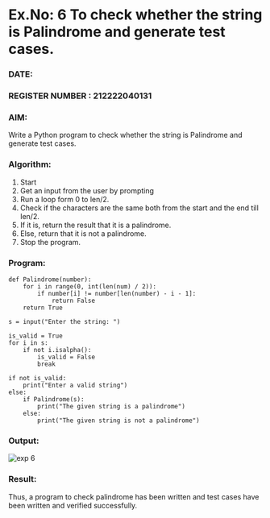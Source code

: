 # Ex.No: 6 To check whether the string is Palindrome and generate test cases.

### DATE:                                                                            
### REGISTER NUMBER : 212222040131
### AIM: 
Write a Python program to check whether the string is Palindrome and generate test cases. 
### Algorithm:
1. Start
2. Get an input from the user by prompting 
3. Run a loop form 0 to len/2.
4. Check if the characters are the same both from the start and the end till len/2. 
5. If it is, return the result that it is a palindrome.
6. Else, return that it is not a palindrome. 
7. Stop the program.
### Program:

```
def Palindrome(number):
    for i in range(0, int(len(num) / 2)):
        if number[i] != number[len(number) - i - 1]:
            return False
    return True

s = input("Enter the string: ")

is_valid = True
for i in s:
    if not i.isalpha():
        is_valid = False
        break

if not is_valid:
    print("Enter a valid string")
else:
    if Palindrome(s):
        print("The given string is a palindrome")
    else:
        print("The given string is not a palindrome")
```
### Output:
![exp 6](https://github.com/user-attachments/assets/e24e8791-11e3-40e0-89d0-f51b8c069657)

### Result:
Thus, a program to check palindrome has been written and test cases have been written and verified successfully.

